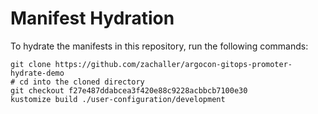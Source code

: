 # Manifest Hydration

To hydrate the manifests in this repository, run the following commands:

```shell
git clone https://github.com/zachaller/argocon-gitops-promoter-hydrate-demo
# cd into the cloned directory
git checkout f27e487ddabcea3f420e88c9228acbbcb7100e30
kustomize build ./user-configuration/development
```

